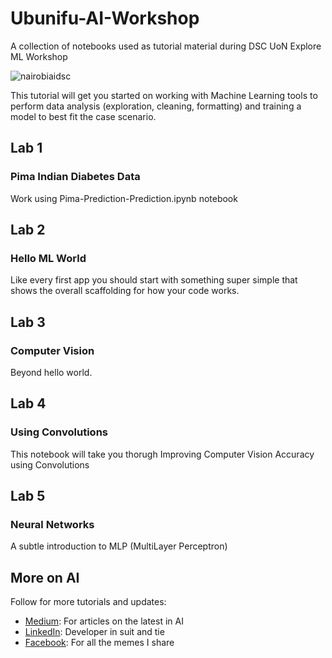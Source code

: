 # Ubunifu-AI-Workshop
A collection of notebooks used as tutorial material during DSC UoN Explore ML Workshop

![nairobiaidsc](https://user-images.githubusercontent.com/14905480/74280063-10dce300-4d2d-11ea-8a7f-e332c9105433.png)

This tutorial will get you started on working with Machine Learning tools to perform data analysis (exploration, cleaning, formatting) and training a model to best fit the case scenario.

## Lab 1
### Pima Indian Diabetes Data

Work using Pima-Prediction-Prediction.ipynb notebook

## Lab 2
### Hello ML World

Like every first app you should start with something super simple that shows the overall scaffolding for how your code works.

## Lab 3
### Computer Vision

Beyond hello world.

## Lab 4
### Using Convolutions

This notebook will take you thorugh Improving Computer Vision Accuracy using Convolutions

## Lab 5
### Neural Networks

A subtle introduction to MLP (MultiLayer Perceptron)

## More on AI
Follow for more tutorials and updates:
* [Medium]( https://medium.com/@chrisbarsolai 'Medium'): For articles on the latest in AI
* [LinkedIn]( https://ke.linkedin.com/in/chrisbarsolai 'LinkedIn'): Developer in suit and tie
* [Facebook]( https://www.facebook.com/chris.barso 'Facebook'): For all the memes I share
